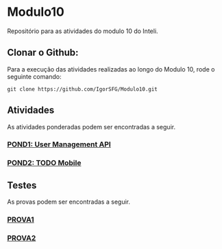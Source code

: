 # Modulo10
Repositório para as atividades do modulo 10 do Inteli.

## Clonar o Github:
Para a execução das atividades realizadas ao longo do Modulo 10, rode o seguinte comando:
```
git clone https://github.com/IgorSFG/Modulo10.git
```

## Atividades
As atividades ponderadas podem ser encontradas a seguir.

### [POND1: User Management API](https://github.com/IgorSFG/Modulo10/tree/main/pond1)
### [POND2: TODO Mobile](https://github.com/IgorSFG/Modulo10/tree/main/pond2)

## Testes
As provas podem ser encontradas a seguir.

### [PROVA1](https://github.com/IgorSFG/Modulo9/tree/main/test1)
### [PROVA2](https://github.com/IgorSFG/Modulo9/tree/main/test2)

